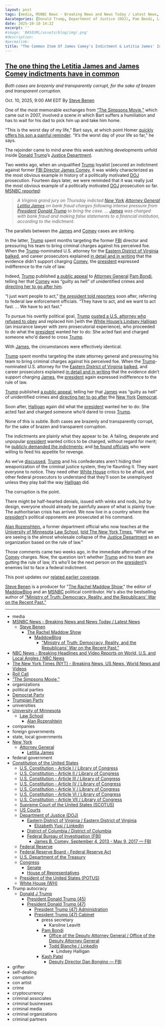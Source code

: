 ```yaml
---
layout: post
tags: [media, MSNBC News - Breaking News and News Today / Latest News, Steve Benen, The Rachel Maddow Show, MaddowBlog, “Ministry of Truth –  Democracy Reality and the Republicans’ War on the Recent Past.”, NBC News - Breaking Headlines and Video Reports on World U.S. and Local Angles / NBC News, The New York Times (NYT) - Breaking News US News World News and Videos, Roll Call, “The Simpsons Movie”, organizations, political parties, Democrat Party, Trumpian Party, universities, University of Minnesota, Law School, Alan Rozenshtein, companies, foreign governments, state local governments, New York, Attorney General, Letitia James, federal government, Constitution of the United States, U.S. Constitution - Article I / Library of Congress, U.S. Constitution - Article II / Library of Congress, U.S. Constitution - Article III / Library of Congress, U.S. Constitution - Article IV / Library of Congress, U.S. Constitution - Article V / Library of Congress, U.S. Constitution - Article VI / Library of Congress, U.S. Constitution - Article VII / Library of Congress, Supreme Court of the United States (SCOTUS), US Courts, Department of Justice (DOJ), Eastern District of Virginia / Eastern District of Virginia, Elizabeth Yusi / LinkedIn, District of Columbia / District of Columbia, Federal Bureau of Investigation (FBI), James B. Comey September 4 2013 - May 9 2017 — FBI, Federal Reserve, Federal Reserve Board - Federal Reserve Act, U.S. Department of the Treasury, Congress, Senate, House of Representatives, President of the United States (POTUS), White House (WH), Trump autocracy, Donald J Trump, President Donald Trump (45), President Donald Trump (47), President Trump (47) Administration, President Trump (47) Cabinet, press secretary, Karoline Leavitt, Pam Bondi, Office of the Deputy Attorney General / Office of the Deputy Attorney General, Todd Blanche / LinkedIn, Lindsey Halligan, Kash Patel, Deputy Director Dan Bongino — FBI, grifter, self-dealing, corruption, con artist, crime, cryptocurrency, criminal associates, criminal businesses, criminal media, criminal organizations, criminal partners]
Aacategories: [Donald Trump, Department of Justice (DOJ), Pam Bondi, Lindsey Halligan, Ed Martin, Federal Housing Finance Agency, William (Bill) Pulte, weaponization, Federal Bureau of Investigation (FBI), James Comey, Senate, Adam Schiff (D-CA), New York Attorney General, Letitia James]
date: 2025-10-10 14:22
excerpt: ''
#image: 'BASEURL/assets/blog/img/.png'
#description:
#permalink:
title: "The Common Item Of James Comey's Indictment & Letitia James' Indictment"
---
```


## [The one thing the Letitia James and James Comey indictments have in common](https://www.msnbc.com/rachel-maddow-show/maddowblog/one-thing-letitia-james-james-comey-indictments-common-rcna236837)

*Both cases are brazenly and transparently corrupt, for the sake of brazen and transparent corruption.*

Oct. 10, 2025, 9:00 AM EDT
By [Steve Benen](https://www.msnbc.com/author/steve-benen-ncpn433601)

One of the most memorable exchanges from [“The Simpsons Movie,”](https://www.fox.com/detail/series/SER000852IRHK/the-simpsons) which came out in 2007, involved a scene in which Bart suffers a humiliation and has to wait for his dad to pick him up and take him home.

“This is the worst day of my life,” Bart says, at which point Homer [quickly offers his son a painful reminder](https://www.youtube.com/watch?v=bfpPArfDTGw). “It’s the worst day of your life so far,” he says.

The rejoinder came to mind anew this week watching developments unfold inside [Donald Trump](https://www.donaldjtrump.com/)’s [Justice Department](https://www.justice.gov/).

Two weeks ago, when an unqualified [Trump](https://www.donaldjtrump.com/) loyalist [secured an indictment against former [FBI Director James Comey](https://www.msnbc.com/rachel-maddow-show/maddowblog/trump-orchestrates-james-comey-indictment-fbi-justice-corruption-rcna233857), it was widely characterized as the most obvious example in history of a politically motivated [DOJ](https://www.justice.gov/) prosecution. Fourteen days later, we were reminded that it was really just the most obvious example of a politically motivated [DOJ](https://www.justice.gov/) prosecution so far. [MSNBC reported](https://www.msnbc.com/msnbc/news/grand-jury-indicts-new-york-attorney-general-letitia-james-rcna236735):

> *A Virginia grand jury on Thursday indicted [New York](https://www.ny.gov/) [Attorney General](https://ag.ny.gov/) [Letitia James](https://ag.ny.gov/about/meet-letitia-james/) on bank fraud charges following intense pressure from [President](https://www.whitehouse.gov/) [Donald Trump](https://www.donaldjtrump.com/) to bring the case. ... [James](https://ag.ny.gov/about/meet-letitia-james/) was charged with bank fraud and making false statements to a financial institution, according to the indictment.*

The parallels between the [James](https://ag.ny.gov/about/meet-letitia-james/) and [Comey](https://www.fbi.gov/history/directors/james-b-comey/) cases are striking.

In the latter, [Trump](https://www.donaldjtrump.com/) spent months targeting the former [FBI](https://www.fbi.gov/) director and pressuring his team to bring criminal charges against his perceived foe. When the [Trump](https://www.donaldjtrump.com/)-nominated U.S. attorney for the [Eastern District of Virginia](https://www.justice.gov/usao-edva/) [balked](https://www.msnbc.com/rachel-maddow-show/maddowblog/forcing-disobedient-prosecutor-trumps-new-nominee-makes-matters-worse-rcna232922), and career prosecutors explained [in detail and in writing](https://www.msnbc.com/msnbc/news/former-fbi-director-james-comey-facing-imminent-indictment-threat-rcna233539) that the evidence didn’t support charging [Comey](https://www.fbi.gov/history/directors/james-b-comey/), the [president](https://www.whitehouse.gov/) expressed indifference to the rule of law.

Indeed, [Trump](https://www.donaldjtrump.com/) published [a public appeal](https://www.msnbc.com/rachel-maddow-show/maddowblog/trumps-directive-ag-bondi-seen-impeachment-level-scandal-rcna232888) to [Attorney General](https://www.justice.gov/) [Pam Bondi](https://www.justice.gov/ag/staff-profile/meet-attorney-general/), telling her that [Comey](https://www.fbi.gov/history/directors/james-b-comey/) was “guilty as hell” of unidentified crimes and [directing her to go after him](https://www.msnbc.com/rachel-maddow-show/maddowblog/trumps-directive-ag-bondi-seen-impeachment-level-scandal-rcna232888).

“I just want people to act,” [the president told reporters](https://rollcall.com/factbase/trump/transcript/donald-trump-press-gaggle-before-marine-one-departure-september-20-2025/) soon after, referring to federal law enforcement officials. “They have to act, and we want to act fast. ... We have to act fast.”

To pursue his overtly political goal, [Trump](https://www.donaldjtrump.com/) [ousted a U.S. attorney who refused to obey](https://www.msnbc.com/rachel-maddow-show/maddowblog/trump-forces-uncooperative-us-attorney-virginia-touching-new-scandal-rcna232515) and replaced him [with the [White House’s Lindsey Halligan](https://www.msnbc.com/rachel-maddow-show/maddowblog/white-house-lawyer-takes-key-prosecutors-office-scandalous-circumstanc-rcna233233) (an insurance lawyer with zero prosecutorial experience), who proceeded to do what the [president](https://www.whitehouse.gov/) wanted her to do: She acted fast and charged someone who'd dared to cross [Trump](https://www.donaldjtrump.com/).

With [James](https://ag.ny.gov/about/meet-letitia-james/), the circumstances were effectively identical.

[Trump](https://www.donaldjtrump.com/) spent months targeting the state attorney general and pressuring his team to bring criminal charges against his perceived foe. When the [Trump](https://www.donaldjtrump.com/)-nominated U.S. attorney for the [Eastern District of Virginia](https://www.justice.gov/usao-edva/) [balked](https://www.nbcnews.com/politics/justice-department/federal-probe-trump-foe-letitia-james-hits-standstill-law-enforcement-rcna232047), and career prosecutors explained [in detail and in writing](https://www.msnbc.com/msnbc/news/top-prosecutor-trump-pressure-charge-new-york-ag-rcna235922) that the evidence didn’t support charging [James](https://ag.ny.gov/about/meet-letitia-james/), the [president](https://www.whitehouse.gov/) again expressed indifference to the rule of law.

[Trump](https://www.donaldjtrump.com/) published [a public appeal](https://www.msnbc.com/rachel-maddow-show/maddowblog/trumps-directive-ag-bondi-seen-impeachment-level-scandal-rcna232888), telling her that [James](https://ag.ny.gov/about/meet-letitia-james/) was “guilty as hell” of unidentified crimes and [directing her to go after](https://www.msnbc.com/rachel-maddow-show/maddowblog/trumps-directive-ag-bondi-seen-impeachment-level-scandal-rcna232888) the [New York](https://www.ny.gov/) [Democrat](https://www.democrats.org/).

Soon after, [Halligan](https://www.justice.gov/usao-edva/) again did what the [president](https://www.whitehouse.gov/) wanted her to do: She acted fast and charged someone who’d dared to cross [Trump](https://www.donaldjtrump.com/).

None of this is subtle. Both cases are brazenly and transparently corrupt, for the sake of brazen and transparent corruption.

The indictments are plainly what they appear to be. A failing, desperate and unpopular [president](https://www.whitehouse.gov/) wanted critics to be charged, without regard for merit; he [publicly demanded the indictments](https://www.msnbc.com/rachel-maddow-show/maddowblog/trumps-directive-ag-bondi-seen-impeachment-level-scandal-rcna232888); and [he found officials](https://www.msnbc.com/rachel-maddow-show/maddowblog/white-house-lawyer-takes-key-prosecutors-office-scandalous-circumstanc-rcna233233) who were willing to feed his appetite for revenge.

As we’ve [discussed](https://www.msnbc.com/rachel-maddow-show/maddowblog/trump-orchestrates-james-comey-indictment-fbi-justice-corruption-rcna233857), [Trump](https://www.donaldjtrump.com/) and his confederates aren’t hiding their weaponization of the criminal justice system, they’re flaunting it. They want everyone to notice. They need other [White House](https://www.whitehouse.gov/) critics to be afraid, and other federal prosecutors to understand that they’ll soon be unemployed unless they play ball the way [Halligan](https://www.justice.gov/usao-edva/) did.

The corruption is the point.

There might be half-hearted denials, issued with winks and nods, but by design, everyone should already be painfully aware of what is plainly true: The authoritarian crisis has arrived. We now live in a country where the [president](https://www.whitehouse.gov/)’s political opponents are prosecuted at his command.

[Alan Rozenshtein](https://law.umn.edu/profiles/alan-rozenshtein), a former department official who now teaches at the [University of Minnesota](https://twin-cities.umn.edu/home) [Law School](https://law.umn.edu/), [told The New York Times](https://www.nytimes.com/2025/09/25/us/politics/trump-retribution-comey-indictment.html), “What we are seeing is the almost wholesale collapse of the [Justice Department](https://www.justice.gov/) as an organization based on the rule of law.”

Those comments came two weeks ago, in the immediate aftermath of the [Comey](https://www.fbi.gov/history/directors/james-b-comey/) charges. Now, the question isn’t whether [Trump](https://www.donaldjtrump.com/) and his team are gutting the rule of law, it’s who’ll be the next person on the [president](https://www.whitehouse.gov/)’s enemies list to face a federal indictment.

This post updates our [related earlier coverage](https://www.msnbc.com/rachel-maddow-show/maddowblog/trump-orchestrates-james-comey-indictment-fbi-justice-corruption-rcna233857).

[Steve Benen](https://www.msnbc.com/author/steve-benen-ncpn433601) is a producer for "[The Rachel Maddow Show](https://www.msnbc.com/rachel-maddow-show)," the editor of [MaddowBlog](https://www.msnbc.com/rachel-maddow-show) and an [MSNBC](https://www.msnbc.com/) political contributor. He's also the bestselling author of ["Ministry of Truth: Democracy, Reality, and the Republicans' War on the Recent Past."](https://www.harpercollins.com/products/ministry-of-truth-steve-benen)

----
- media
- [MSNBC News - Breaking News and News Today / Latest News](https://www.msnbc.com/)
    - [Steve Benen](https://www.msnbc.com/author/steve-benen-ncpn433601)
        - [The Rachel Maddow Show](https://www.msnbc.com/rachel-maddow-show)
            - [MaddowBlog](https://www.msnbc.com/rachel-maddow-show)
                - ["Ministry of Truth: Democracy, Reality, and the Republicans' War on the Recent Past."](https://www.harpercollins.com/products/ministry-of-truth-steve-benen)
- [NBC News - Breaking Headlines and Video Reports on World, U.S. and Local Angles / NBC News](https://www.nbcnews.com/)
- [The New York Times (NYT) - Breaking News, US News, World News and Videos](https://www.nytimes.com/)
- [Roll Call](https://rollcall.com/)
- [“The Simpsons Movie,”](https://www.fox.com/detail/series/SER000852IRHK/the-simpsons)
- organizations
- political parties
- [Democrat Party](https://www.democrats.org/)
- [Trumpian Party](https://www.gop.com/)
- universities
- [University of Minnesota](https://twin-cities.umn.edu/home) 
    - [Law School](https://law.umn.edu/)
        - [Alan Rozenshtein](https://law.umn.edu/profiles/alan-rozenshtein)
- companies
- foreign governments
- state, local governments 
- [New York](https://www.ny.gov/)
    - [Attorney General](https://ag.ny.gov/)
        - [Letitia James](https://ag.ny.gov/about/meet-letitia-james/)
- federal government
- [Constitution of the United States](https://constitution.congress.gov/constitution/)
    - [U.S. Constitution - Article I / Library of Congress](https://constitution.congress.gov/constitution/article-1/)
    - [U.S. Constitution - Article II / Library of Congress](https://constitution.congress.gov/constitution/article-2/)
    - [U.S. Constitution - Article III / Library of Congress](https://constitution.congress.gov/constitution/article-3/)
    - [U.S. Constitution - Article IV / Library of Congress](https://constitution.congress.gov/constitution/article-4/)
    - [U.S. Constitution - Article V / Library of Congress](https://constitution.congress.gov/constitution/article-5/)
    - [U.S. Constitution - Article VI / Library of Congress](https://constitution.congress.gov/constitution/article-6/)
    - [U.S. Constitution - Article VII / Library of Congress](https://constitution.congress.gov/constitution/article-7/)
    - [Supreme Court of the United States (SCOTUS)](https://www.supremecourt.gov/)
    - [US Courts](https://www.uscourts.gov/)
    - [Department of Justice (DOJ)](https://www.justice.gov/)
        - [Eastern District of Virginia / Eastern District of Virginia](https://www.justice.gov/usao-edva)
            - [Elizabeth Yusi / LinkedIn](https://www.linkedin.com/in/elizabeth-yusi-198025a3/)
        - [District of Columbia / District of Columbia](https://www.justice.gov/usao-dc)
        - [Federal Bureau of Investigation (FBI)](https://www.fbi.gov/)
            - [James B. Comey, September 4, 2013 - May 9, 2017 — FBI](https://www.fbi.gov/history/directors/james-b-comey)
    - [Federal Reserve](https://www.federalreserve.gov/)
    - [Federal Reserve Board - Federal Reserve Act](https://www.federalreserve.gov/aboutthefed/fract.htm)
    - [U.S. Department of the Treasury](https://home.treasury.gov/)
    - [Congress](https://www.congress.gov/)
        - [Senate](https://www.senate.gov/)
        - [House of Representatives](https://www.house.gov/)
     - [President of the United States (POTUS)](https://www.whitehouse.gov/)
    - [White House (WH)](https://www.whitehouse.gov/)
- Trump autocracy
    - [Donald J Trump](https://www.donaldjtrump.com/)
        - [President Donald Trump (45)](https://trumpwhitehouse.archives.gov/)
        - [President Donald Trump (47)](https://www.whitehouse.gov/administration/donald-j-trump/)
            - [President Trump (47) Administration](https://www.whitehouse.gov/administration/)
            - [President Trump (47) Cabinet](https://www.whitehouse.gov/administration/the-cabinet/)
                - press secretary
                    - Karoline Leavitt
                - [Pam Bondi](https://www.justice.gov/ag/staff-profile/meet-attorney-general)
                    - [Office of the Deputy Attorney General / Office of the Deputy Attorney General](https://www.justice.gov/dag)
                    - [Todd Blanche / LinkedIn](https://www.linkedin.com/in/toddblanche/)
                        - Lindsey Halligan
                - [Kash Patel](https://www.fbi.gov/about/leadership-and-structure/director-patel)
                    - [Deputy Director Dan Bongino — FBI](https://www.fbi.gov/about/leadership-and-structure/deputy-director-dan-bongino)
- grifter
- self-dealing
- corruption
- con artist
- crime
- cryptocurrency
- criminal associates
- criminal businesses
- criminal media
- criminal organizations
- criminal partners